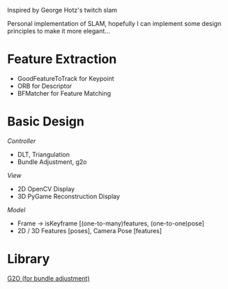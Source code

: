 Inspired by George Hotz's twitch slam

Personal implementation of SLAM, hopefully I can implement some design principles to make it more elegant...

# Feature Extraction
- GoodFeatureToTrack for Keypoint
- ORB for Descriptor
- BFMatcher for Feature Matching

# Basic Design

*Controller*
- DLT, Triangulation
- Bundle Adjustment, g2o

*View*
- 2D OpenCV Display
- 3D PyGame Reconstruction Display

*Model*
- Frame -> isKeyframe [(one-to-many)features, (one-to-one)pose]
- 2D / 3D Features [poses], Camera Pose [features]

# Library
[G2O (for bundle adjustment)](https://github.com/RainerKuemmerle/g2o)
